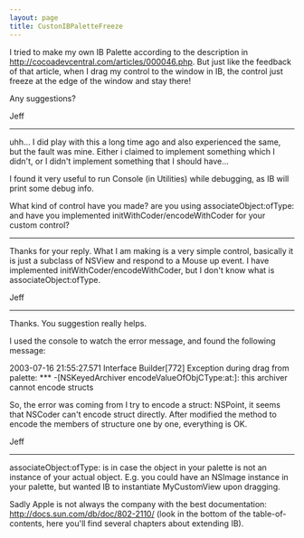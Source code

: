 ```yaml
---
layout: page
title: CustonIBPaletteFreeze
---
```


I tried to make my own IB Palette according to the description in http://cocoadevcentral.com/articles/000046.php. But just like the feedback of that article, when I drag my control to the window in IB, the control just freeze at the edge of the window and stay there!

Any suggestions?

Jeff

----

uhh... I did play with this a long time ago and also experienced the same, but the fault was mine. Either i claimed to implement something which I didn't, or I didn't implement something that I should have...

I found it very useful to run Console (in Utilities) while debugging, as IB will print some debug info.

What kind of control have you made? are you using associateObject:ofType: and have you implemented initWithCoder/encodeWithCoder for your custom control?

----

Thanks for your reply. What I am making is a very simple control, basically it is just a subclass of NSView and respond to a Mouse up event. I have implemented initWithCoder/encodeWithCoder, but I don't know what is associateObject:ofType.

Jeff

----

Thanks. You suggestion really helps.

I used the console to watch the error message, and found the following message:

2003-07-16 21:55:27.571 Interface Builder[772] Exception during drag from palette: *** -[NSKeyedArchiver encodeValueOfObjCType:at:]: this archiver cannot encode structs

So, the error was coming from I try to encode a struct: NSPoint, it seems that NSCoder can't encode struct directly. After modified the method to encode the members of structure one by one, everything is OK.

Jeff

----

associateObject:ofType: is in case the object in your palette is not an instance of your actual object. E.g. you could have an NSImage instance in your palette, but wanted IB to instantiate MyCustomView upon dragging.

Sadly Apple is not always the company with the best documentation: http://docs.sun.com/db/doc/802-2110/ (look in the bottom of the table-of-contents, here you'll find several chapters about extending IB).

